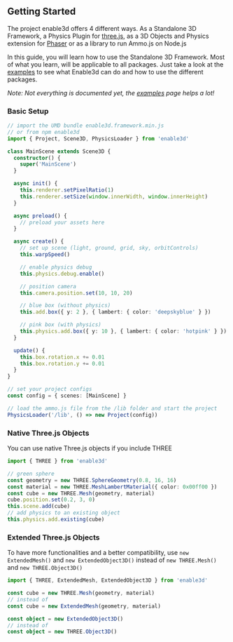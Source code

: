 ## Getting Started

The project enable3d offers 4 different ways. As a Standalone 3D Framework, a Physics Plugin for [three.js](https://threejs.org/), as a 3D Objects and Physics extension for [Phaser](http://phaser.io/) or as a library to run Ammo.js on Node.js

In this guide, you will learn how to use the Standalone 3D Framework. Most of what you learn, will be applicable to all packages. Just take a look at the [examples](https://enable3d.io/examples.html) to see what Enable3d can do and how to use the different packages.

_Note: Not everything is documented yet, the [examples](https://enable3d.io/examples.html) page helps a lot!_

### Basic Setup

```ts
// import the UMD bundle enable3d.framework.min.js
// or from npm enable3d
import { Project, Scene3D, PhysicsLoader } from 'enable3d'

class MainScene extends Scene3D {
  constructor() {
    super('MainScene')
  }

  async init() {
    this.renderer.setPixelRatio(1)
    this.renderer.setSize(window.innerWidth, window.innerHeight)
  }

  async preload() {
    // preload your assets here
  }

  async create() {
    // set up scene (light, ground, grid, sky, orbitControls)
    this.warpSpeed()

    // enable physics debug
    this.physics.debug.enable()

    // position camera
    this.camera.position.set(10, 10, 20)

    // blue box (without physics)
    this.add.box({ y: 2 }, { lambert: { color: 'deepskyblue' } })

    // pink box (with physics)
    this.physics.add.box({ y: 10 }, { lambert: { color: 'hotpink' } })
  }

  update() {
    this.box.rotation.x += 0.01
    this.box.rotation.y += 0.01
  }
}

// set your project configs
const config = { scenes: [MainScene] }

// load the ammo.js file from the /lib folder and start the project
PhysicsLoader('/lib', () => new Project(config))
```

### Native Three.js Objects

You can use native Three.js objects if you include THREE

```ts
import { THREE } from 'enable3d'

// green sphere
const geometry = new THREE.SphereGeometry(0.8, 16, 16)
const material = new THREE.MeshLambertMaterial({ color: 0x00ff00 })
const cube = new THREE.Mesh(geometry, material)
cube.position.set(0.2, 3, 0)
this.scene.add(cube)
// add physics to an existing object
this.physics.add.existing(cube)
```

### Extended Three.js Objects

To have more functionalities and a better compatibility, use `new ExtendedMesh()` and `new ExtendedObject3D()` instead of `new THREE.Mesh()` and `new THREE.Object3D()`

```ts
import { THREE, ExtendedMesh, ExtendedObject3D } from 'enable3d'

const cube = new THREE.Mesh(geometry, material)
// instead of
const cube = new ExtendedMesh(geometry, material)

const object = new ExtendedObject3D()
// instead of
const object = new THREE.Object3D()
```
